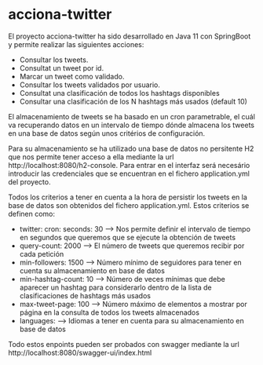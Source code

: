 # acciona-twitter

El proyecto acciona-twitter ha sido desarrollado en Java 11 con SpringBoot y permite realizar las siguientes acciones:

- Consultar los tweets.
- Consultat un tweet por id.
- Marcar un tweet como validado.
- Consultar los tweets validados por usuario.
- Consultat una clasificación de todos los hashtags disponibles
- Consultar una clasificación de los N hashtags más usados (default 10)

El almacenamiento de tweets se ha basado en un cron parametrable, el cuál va recuperando datos en un intervalo de tiempo
dónde almacena los tweets en una base de datos según unos critérios de configuración.

Para su almacenamiento se ha utilizado una base de datos no persitente H2 que nos permite tener acceso a ella
mediante la url http://localhost:8080/h2-console. Para entrar en el interfaz será necesário introducir las credenciales
que se encuentran en el fichero application.yml del proyecto.

Todos los criterios a tener en cuenta a la hora de persistir los tweets en la base de datos son obtenidos del fichero
application.yml.
Estos criterios se definen como:
- twitter:
  cron:
    seconds: 30 --> Nos permite definir el intervalo de tiempo en segundos que queremos que se ejecute la obtención de tweets
- query-count: 2000 --> El número de tweets que queremos recibir por cada petición
- min-followers: 1500 --> Número mínimo de seguidores para tener en cuenta su almacenamiento en base de datos
- min-hashtag-count: 10 --> Número de veces mínimas que debe aparecer un hashtag para considerarlo dentro de la lista de clasificaciones de hashtags más usados
- max-tweet-page: 100 --> Número máximo de elementos a mostrar por página en la consulta de todos los tweets almacenados
- languages: --> Idiomas a tener en cuenta para su almacenamiento en base de datos

Todo estos enpoints pueden ser probados con swagger mediante la url http://localhost:8080/swagger-ui/index.html
